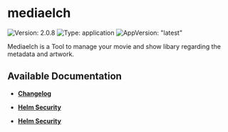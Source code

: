# mediaelch

![Version: 2.0.8](https://img.shields.io/badge/Version-2.0.8-informational?style=flat-square) ![Type: application](https://img.shields.io/badge/Type-application-informational?style=flat-square) ![AppVersion: "latest"](https://img.shields.io/badge/AppVersion-"latest"-informational?style=flat-square)

Mediaelch is a Tool to manage your movie and show libary regarding the metadata and artwork.

## Available Documentation

- [**Changelog**](CHANGELOG)

- [**Helm Security**](container-security)

- [**Helm Security**](helm-security)

